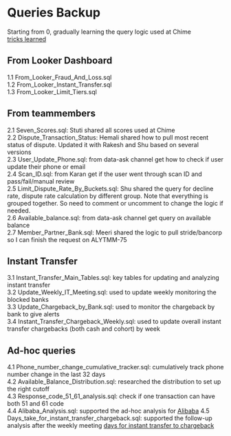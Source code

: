 # Queries Backup
Starting from 0, gradually learning the query logic used at Chime\
[tricks learned](https://docs.google.com/document/d/1Z5V8FhfCzu4Ve260wrZRJjorSxIZ-2uxfUdKmTBVnFk/edit)

## From Looker Dashboard
1.1 From_Looker_Fraud_And_Loss.sql\
1.2 From_Looker_Instant_Transfer.sql\
1.3 From_Looker_Limit_Tiers.sql

## From teammembers
2.1 Seven_Scores.sql: Stuti shared all scores used at Chime\
2.2 Dispute_Transaction_Status: Hemali shared how to pull most recent status of dispute. Updated it with Rakesh and Shu based on several versions\
2.3 User_Update_Phone.sql: from data-ask channel get how to check if user update their phone or email\
2.4 Scan_ID.sql: from Karan get if the user went through scan ID and pass/fail/manual review\
2.5 Limit_Dispute_Rate_By_Buckets.sql: Shu shared the query for decline rate, dispute rate calculation by different group. Note that everything is grouped together. So need to comment or uncomment to change the logic if needed.\
2.6 Available_balance.sql: from data-ask channel get query on available balance\
2.7 Member_Partner_Bank.sql: Meeri shared the logic to pull stride/bancorp so I can finish the request on ALYTMM-75

## Instant Transfer
3.1 Instant_Transfer_Main_Tables.sql: key tables for updating and analyzing instant transfer\
3.2 Update_Weekly_IT_Meeting.sql: used to update weekly monitoring the blocked banks\
3.3 Update_Chargeback_by_Bank.sql: used to monitor the chargeback by bank to give alerts\
3.4 Instant_Transfer_Chargeback_Weekly.sql: used to update overall instant transfer chargebacks (both cash and cohort) by week

## Ad-hoc queries
4.1 Phone_number_change_cumulative_tracker.sql: cumulatively track phone number change in the last 32 days\
4.2 Available_Balance_Distribution.sql: researched the distribution to set up the right cutoff\
4.3 Response_code_51_61_analysis.sql: check if one transaction can have both 51 and 61 code\
4.4 Alibaba_Analysis.sql: supported the ad-hoc analysis for [Alibaba](https://docs.google.com/document/d/1Z_De49MtG56AdRa_FE4lgHpyoRW6uQ7diKMNwkB-wuQ/edit) 
4.5 Days_take_for_instant_transfer_chargeback.sql: supported the follow-up analysis after the weekly meeting [days for instant transfer to chargeback](https://docs.google.com/document/d/1R6riAlQeNHjZ8aRbDdk2tnZWvIxLlfvBA2sgtpXYjok/edit) 
